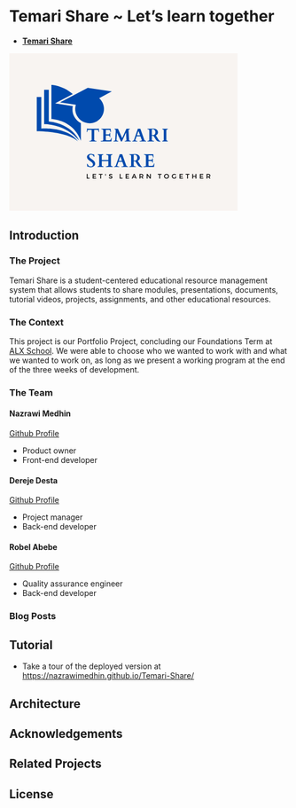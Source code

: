 # Temari Share ~ Let’s learn together

* **[Temari Share](https://nazrawimedhin.github.io/Temari-Share/)**

![logo](logo.png)

## Introduction

### The Project

Temari Share is a student-centered educational resource management system that allows students to share modules, presentations, documents, tutorial videos, projects, assignments, and other educational resources.

### The Context

This project is our Portfolio Project, concluding our Foundations Term at [ALX School](https://www.alxafrica.com/). We were able to choose who we wanted to work with and what we wanted to work on, as long as we present a working program at the end of the three weeks of development.

### The Team

#### Nazrawi Medhin

[Github Profile](https://github.com/nazrawimedhin)

* Product owner
* Front-end developer

#### Dereje Desta

[Github Profile](https://github.com/dere7)

* Project manager
* Back-end developer

#### Robel Abebe

[Github Profile](https://github.com/Robi000)

* Quality assurance engineer
* Back-end developer

### Blog Posts

## Tutorial

* Take a tour of the deployed version at <https://nazrawimedhin.github.io/Temari-Share/>

## Architecture

## Acknowledgements

## Related Projects

## License
